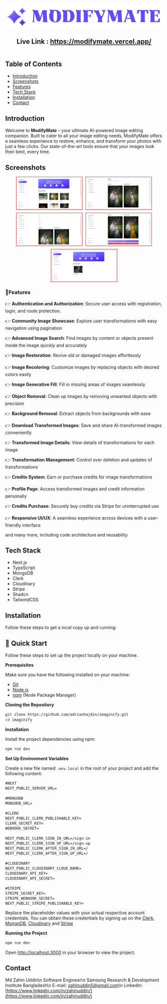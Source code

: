 <div style="width:100%; height: auto; display: flex; flex-direction: column; justify-content: center; align-items: center;">
    <img src="/public/assets/images/logo-text.png">
    <h2>Live Link : <a href="https://modifymate.vercel.app/">https://modifymate.vercel.app/</a> </h2>
</div>

## Table of Contents

- [Introduction](#introduction)
- [Screenshots](#screenshots)
- [Features](#features)
- [Tech Stack](#tech-stack)
- [Installation](#installation)
- [Contact](#contact)

## Introduction

Welcome to **ModifyMate** – your ultimate AI-powered image editing companion. Built to cater to all your image editing needs, ModifyMate offers a seamless experience to restore, enhance, and transform your photos with just a few clicks. Our state-of-the-art tools ensure that your images look their best, every time.

## Screenshots

<div style="display: flex; flex-wrap: wrap; gap: 10px; justify-content: center;">
  <img style="border: 1px red solid; padding: 4px; width: 40%; height: auto;" src="/public/screenShots/pic (9).png">
  <img style="border: 1px red solid; padding: 4px; width: 40%; height: auto;" src="/public/screenShots/pic (4).png">
  <img style="border: 1px red solid; padding: 4px; width: 40%; height: auto;" src="/public/screenShots/pic (5).png">
  <img style="border: 1px red solid; padding: 4px; width: 40%; height: auto;" src="/public/screenShots/pic (6).png">
  <img style="border: 1px red solid; padding: 4px; width: 40%; height: auto;" src="/public/screenShots/pic (1).png">
</div>

### 🔋Features

👉 **Authentication and Authorization**: Secure user access with registration, login, and route protection.

👉 **Community Image Showcase**: Explore user transformations with easy navigation using pagination

👉 **Advanced Image Search**: Find images by content or objects present inside the image quickly and accurately

👉 **Image Restoration**: Revive old or damaged images effortlessly

👉 **Image Recoloring**: Customize images by replacing objects with desired colors easily

👉 **Image Generative Fill**: Fill in missing areas of images seamlessly

👉 **Object Removal**: Clean up images by removing unwanted objects with precision

👉 **Background Removal**: Extract objects from backgrounds with ease

👉 **Download Transformed Images**: Save and share AI-transformed images conveniently

👉 **Transformed Image Details**: View details of transformations for each image

👉 **Transformation Management**: Control over deletion and updates of transformations

👉 **Credits System**: Earn or purchase credits for image transformations

👉 **Profile Page**: Access transformed images and credit information personally

👉 **Credits Purchase**: Securely buy credits via Stripe for uninterrupted use

👉 **Responsive UI/UX**: A seamless experience across devices with a user-friendly interface

and many more, including code architecture and reusability

## Tech Stack

- Next.js
- TypeScript
- MongoDB
- Clerk
- Cloudinary
- Stripe
- Shadcn
- TailwindCSS

## Installation

Follow these steps to get a local copy up and running:

## <a name="quick-start">🤸 Quick Start</a>

Follow these steps to set up the project locally on your machine.

**Prerequisites**

Make sure you have the following installed on your machine:

- [Git](https://git-scm.com/)
- [Node.js](https://nodejs.org/en)
- [npm](https://www.npmjs.com/) (Node Package Manager)

**Cloning the Repository**

```bash
git clone https://github.com/adrianhajdin/imaginify.git
cd imaginify
```

**Installation**

Install the project dependencies using npm:

```bash
npm run dev
```

**Set Up Environment Variables**

Create a new file named `.env.local` in the root of your project and add the following content:

```env
#NEXT
NEXT_PUBLIC_SERVER_URL=

#MONGODB
MONGODB_URL=

#CLERK
NEXT_PUBLIC_CLERK_PUBLISHABLE_KEY=
CLERK_SECRET_KEY=
WEBHOOK_SECRET=

NEXT_PUBLIC_CLERK_SIGN_IN_URL=/sign-in
NEXT_PUBLIC_CLERK_SIGN_UP_URL=/sign-up
NEXT_PUBLIC_CLERK_AFTER_SIGN_IN_URL=/
NEXT_PUBLIC_CLERK_AFTER_SIGN_UP_URL=/

#CLOUDINARY
NEXT_PUBLIC_CLOUDINARY_CLOUD_NAME=
CLOUDINARY_API_KEY=
CLOUDINARY_API_SECRET=

#STRIPE
STRIPE_SECRET_KEY=
STRIPE_WEBHOOK_SECRET=
NEXT_PUBLIC_STRIPE_PUBLISHABLE_KEY=
```

Replace the placeholder values with your actual respective account credentials. You can obtain these credentials by signing up on the [Clerk](https://clerk.com/), [MongoDB](https://www.mongodb.com/), [Cloudinary](https://cloudinary.com/) and [Stripe](https://stripe.com)

**Running the Project**

```bash
npm run dev
```

Open [http://localhost:3000](http://localhost:3000) in your browser to view the project.

## Contact

Md Zahin Uddin\n
Software Engineer\n
Samsung Research & Development Institute Bangladesh\n
E-mail: zahinuddin5@gmail.com\n
LinkedIn: [https://www.linkedin.com/in/zahinuddin/](https://www.linkedin.com/in/zahinuddin/)
